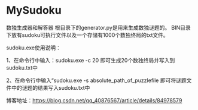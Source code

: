 # MySudoku
数独生成器和解答器
根目录下的generator.py是用来生成数独谜题的。
BIN目录下放有sudoku可执行文件以及一个存储有1000个数独终局的txt文件。

sudoku.exe使用说明：

1、在命令行中输入：sudoku.exe -c 20
即可生成20个数独终局并写入到sudoku.txt中


2、在命令行中输入“sudoku.exe -s absolute_path_of_puzzlefile
即可将谜题文件中的谜题的结果写入sudoku.txt中

博客地址：https://blog.csdn.net/qq_40876567/article/details/84978579
